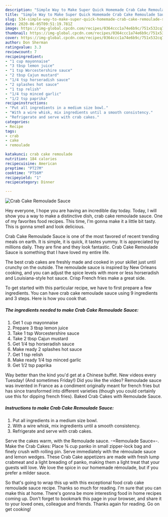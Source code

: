 ```yaml
---
description: "Simple Way to Make Super Quick Homemade Crab Cake Remoulade Sauce"
title: "Simple Way to Make Super Quick Homemade Crab Cake Remoulade Sauce"
slug: 534-simple-way-to-make-super-quick-homemade-crab-cake-remoulade-sauce
date: 2020-06-05T09:51:19.781Z
image: https://img-global.cpcdn.com/recipes/0364ccc1a74e6b9c/751x532cq70/crab-cake-remoulade-sauce-recipe-main-photo.jpg
thumbnail: https://img-global.cpcdn.com/recipes/0364ccc1a74e6b9c/751x532cq70/crab-cake-remoulade-sauce-recipe-main-photo.jpg
cover: https://img-global.cpcdn.com/recipes/0364ccc1a74e6b9c/751x532cq70/crab-cake-remoulade-sauce-recipe-main-photo.jpg
author: Don Sherman
ratingvalue: 3.3
reviewcount: 7
recipeingredient:
- "1 cup mayonnaise"
- "3 tbsp lemon juice"
- "1 tsp Worcestershire sauce"
- "2 tbsp Cajun mustard"
- "1/4 tsp horseradish sauce"
- "2 splashes hot sauce"
- "1 tsp relish"
- "1/4 tsp minced garlic"
- "1/2 tsp paprika"
recipeinstructions:
- "Put all ingredients in a medium size bowl."
- "With a wire whisk, mix ingredients until a smooth consistency."
- "Refrigerate and serve with crab cakes."
categories:
- Recipe
tags:
- crab
- cake
- remoulade

katakunci: crab cake remoulade 
nutrition: 184 calories
recipecuisine: American
preptime: "PT27M"
cooktime: "PT56M"
recipeyield: "1"
recipecategory: Dinner

---
```



![Crab Cake Remoulade Sauce](https://img-global.cpcdn.com/recipes/0364ccc1a74e6b9c/751x532cq70/crab-cake-remoulade-sauce-recipe-main-photo.jpg)

Hey everyone, I hope you are having an incredible day today. Today, I will show you a way to make a distinctive dish, crab cake remoulade sauce. One of my favorites food recipes. This time, I'm gonna make it a little bit tasty. This is gonna smell and look delicious.

Crab Cake Remoulade Sauce is one of the most favored of recent trending meals on earth. It is simple, it is quick, it tastes yummy. It is appreciated by millions daily. They are fine and they look fantastic. Crab Cake Remoulade Sauce is something that I have loved my entire life.

The best crab cakes are freshly made and cooked in your skillet just until crunchy on the outside. The remoulade sauce is inspired by New Orleans cooking, and you can adjust the spice levels with more or less horseradish and Louisiana-style hot sauce. Crisp French fries make a great side.


To get started with this particular recipe, we have to first prepare a few ingredients. You can have crab cake remoulade sauce using 9 ingredients and 3 steps. Here is how you cook that.

<!--inarticleads1-->

##### The ingredients needed to make Crab Cake Remoulade Sauce:

1. Get 1 cup mayonnaise
1. Prepare 3 tbsp lemon juice
1. Take 1 tsp Worcestershire sauce
1. Take 2 tbsp Cajun mustard
1. Get 1/4 tsp horseradish sauce
1. Make ready 2 splashes hot sauce
1. Get 1 tsp relish
1. Make ready 1/4 tsp minced garlic
1. Get 1/2 tsp paprika


Way better than the kind you&#39;d get at a Chinese buffet. New videos every Tuesday! (And sometimes Friday!) Did you like the video? Remoulade sauce was invented in France as a condiment originally meant for french fries but has since transformed into different varieties (though you could certainly use this for dipping french fries). Baked Crab Cakes with Remoulade Sauce. 

<!--inarticleads2-->

##### Instructions to make Crab Cake Remoulade Sauce:

1. Put all ingredients in a medium size bowl.
1. With a wire whisk, mix ingredients until a smooth consistency.
1. Refrigerate and serve with crab cakes.


Serve the cakes warm, with the Remoulade sauce. -=Remoulade Sauce=-. Make the Crab Cakes: Place ¾ cup panko in small zipper-lock bag and finely crush with rolling pin. Serve immediately with the rémoulade sauce and lemon wedges. These Crab Cake appetizers are made with fresh lump crabmeat and a light breading of panko, making them a light treat that your guests will love. We love the spice in our homemade rémoulade, but if you prefer a milder sauce. 

So that's going to wrap this up with this exceptional food crab cake remoulade sauce recipe. Thanks so much for reading. I'm sure that you can make this at home. There's gonna be more interesting food in home recipes coming up. Don't forget to bookmark this page in your browser, and share it to your loved ones, colleague and friends. Thanks again for reading. Go on get cooking!
